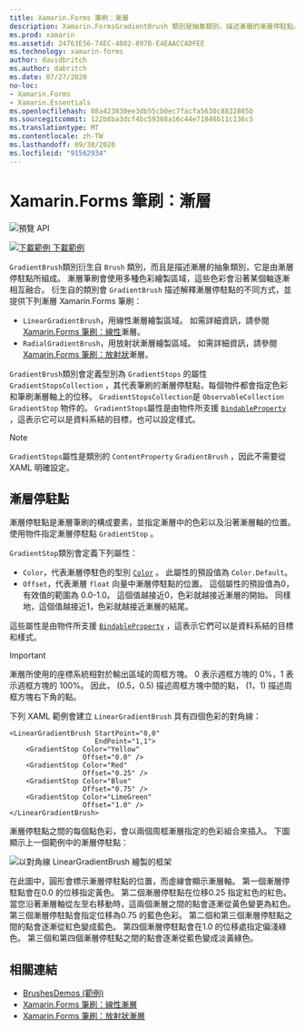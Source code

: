 ```yaml
---
title: Xamarin.Forms 筆刷：漸層
description: Xamarin.FormsGradientBrush 類別是抽象類別，描述漸層的漸層停駐點。
ms.prod: xamarin
ms.assetid: 24763E56-74EC-4082-897B-E4EAACCADFEE
ms.technology: xamarin-forms
author: davidbritch
ms.author: dabritch
ms.date: 07/27/2020
no-loc:
- Xamarin.Forms
- Xamarin.Essentials
ms.openlocfilehash: 08a423830ee3db55cb0ec7facfa5630c8832885b
ms.sourcegitcommit: 122b8ba3dcf4bc59368a16c44e71846b11c136c5
ms.translationtype: MT
ms.contentlocale: zh-TW
ms.lasthandoff: 09/30/2020
ms.locfileid: "91562934"
---
```

# <a name="no-locxamarinforms-brushes-gradients"></a>Xamarin.Forms 筆刷：漸層

![預覽 API](~/media/shared/preview.png "此 API 目前是發行前版本")

[![下載範例](~/media/shared/download.png) 下載範例](https://docs.microsoft.com/samples/xamarin/xamarin-forms-samples/userinterface-brushdemos/)

`GradientBrush`類別衍生自 `Brush` 類別，而且是描述漸層的抽象類別，它是由漸層停駐點所組成。 漸層筆刷會使用多種色彩繪製區域，這些色彩會沿著某個軸逐漸相互融合。 衍生自的類別會 `GradientBrush` 描述解釋漸層停駐點的不同方式，並提供下列漸層 Xamarin.Forms 筆刷：

- `LinearGradientBrush`，用線性漸層繪製區域。 如需詳細資訊，請參閱[ Xamarin.Forms 筆刷：線性](lineargradient.md)漸層。
- `RadialGradientBrush`，用放射狀漸層繪製區域。 如需詳細資訊，請參閱[ Xamarin.Forms 筆刷：放射狀](radialgradient.md)漸層。

`GradientBrush`類別會定義型別為 `GradientStops` 的屬性 `GradientStopsCollection` ，其代表筆刷的漸層停駐點，每個物件都會指定色彩和筆刷漸層軸上的位移。 `GradientStopsCollection`是 `ObservableCollection` `GradientStop` 物件的。 `GradientStops`屬性是由物件所支援 [`BindableProperty`](xref:Xamarin.Forms.BindableProperty) ，這表示它可以是資料系結的目標，也可以設定樣式。

> [!NOTE]
> `GradientStops`屬性是類別的 `ContentProperty` `GradientBrush` ，因此不需要從 XAML 明確設定。

## <a name="gradient-stops"></a>漸層停駐點

漸層停駐點是漸層筆刷的構成要素，並指定漸層中的色彩以及沿著漸層軸的位置。 使用物件指定漸層停駐點 `GradientStop` 。

`GradientStop`類別會定義下列屬性：

- `Color`，代表漸層停駐色的型別 [`Color`](xref:Xamarin.Forms.Color) 。 此屬性的預設值為 `Color.Default`。
- `Offset`，代表漸層 `float` 向量中漸層停駐點的位置。 這個屬性的預設值為0，有效值的範圍為 0.0-1.0。 這個值越接近0，色彩就越接近漸層的開始。 同樣地，這個值越接近1，色彩就越接近漸層的結尾。

這些屬性是由物件所支援 [`BindableProperty`](xref:Xamarin.Forms.BindableProperty) ，這表示它們可以是資料系結的目標和樣式。

> [!IMPORTANT]
> 漸層所使用的座標系統相對於輸出區域的周框方塊。 0 表示週框方塊的 0%，1 表示週框方塊的 100%。 因此， (0.5，0.5) 描述周框方塊中間的點， (1，1) 描述周框方塊右下角的點。

下列 XAML 範例會建立 `LinearGradientBrush` 具有四個色彩的對角線：

```xaml
<LinearGradientBrush StartPoint="0,0"
                     EndPoint="1,1">
    <GradientStop Color="Yellow"
                  Offset="0.0" />
    <GradientStop Color="Red"
                  Offset="0.25" />
    <GradientStop Color="Blue"
                  Offset="0.75" />             
    <GradientStop Color="LimeGreen"
                  Offset="1.0" />
</LinearGradientBrush>                                                       
```

漸層停駐點之間的每個點色彩，會以兩個周框漸層指定的色彩組合來插入。 下圖顯示上一個範例中的漸層停駐點：

![以對角線 LinearGradientBrush 繪製的框架](gradient-images/gradient-stops.png)

在此圖中，圓形會標示漸層停駐點的位置，而虛線會顯示漸層軸。 第一個漸層停駐點會在0.0 的位移指定黃色。 第二個漸層停駐點在位移0.25 指定紅色的紅色。 當您沿著漸層軸從左至右移動時，這兩個漸層之間的點會逐漸從黃色變更為紅色。 第三個漸層停駐點會指定位移為0.75 的藍色色彩。 第二個和第三個漸層停駐點之間的點會逐漸從紅色變成藍色。 第四個漸層停駐點會在1.0 的位移處指定偏淺綠色。 第三個和第四個漸層停駐點之間的點會逐漸從藍色變成淡黃綠色。

## <a name="related-links"></a>相關連結

- [BrushesDemos (範例) ](/samples/xamarin/xamarin-forms-samples/userinterface-brushdemos/)
- [Xamarin.Forms 筆刷：線性漸層](lineargradient.md)
- [Xamarin.Forms 筆刷：放射狀漸層](radialgradient.md)